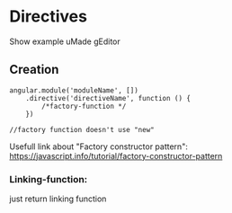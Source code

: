 # Directives

Show example uMade gEditor

## Creation

    angular.module('moduleName', [])
        .directive('directiveName', function () {
            /*factory-function */
        })
        
    //factory function doesn't use "new"

Usefull link about "Factory constructor pattern": https://javascript.info/tutorial/factory-constructor-pattern

### Linking-function:

just return linking function
